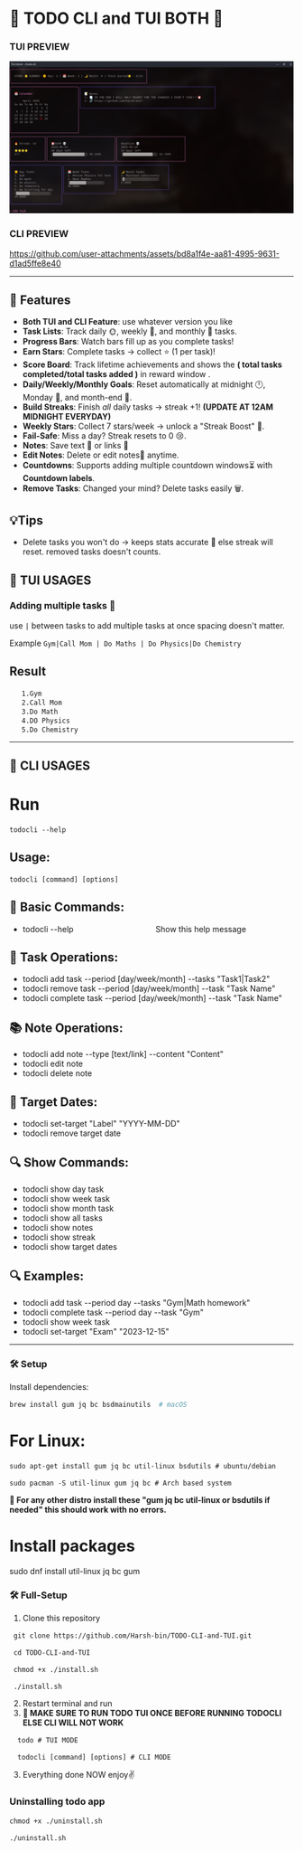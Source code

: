 
# 🌟 TODO CLI and TUI BOTH 🌟  
### TUI PREVIEW
![](/preview/todo_tui.png)

### CLI PREVIEW

https://github.com/user-attachments/assets/bd8a1f4e-aa81-4995-9631-d1ad5ffe8e40



---

## 🚀 Features    
- **Both TUI and CLI Feature**: use whatever version you like
- **Task Lists**: Track daily 🌞, weekly 📅, and monthly 🌙 tasks.  
- **Progress Bars**: Watch bars fill up as you complete tasks!   
- **Earn Stars**: Complete tasks → collect ⭐ (1 per task)!
- **Score Board**: Track lifetime achievements and shows the **( total tasks completed/total tasks added  )** in reward window .
- **Daily/Weekly/Monthly Goals**: Reset automatically at midnight 🕛, Monday 🌅, and month-end 🌌.    
- **Build Streaks**: Finish *all* daily tasks → streak +1!  **(UPDATE AT 12AM MIDNIGHT EVERYDAY)**
- **Weekly Stars**: Collect 7 stars/week → unlock a "Streak Boost" 🚀.  
- **Fail-Safe**: Miss a day? Streak resets to 0 😢.  
- **Notes**: Save text 📄 or links 🔗 
- **Edit Notes**: Delete or edit notes📄 anytime.
- **Countdowns**: Supports adding multiple countdown windows⏳ with **Countdown labels**.  
- **Remove Tasks**: Changed your mind? Delete tasks easily 🗑️.

## 💡Tips
- Delete tasks you won't do → keeps stats accurate 🎯 else streak will reset. removed tasks doesn't counts.
##  🔵 TUI USAGES
### Adding multiple tasks 📜
use ```|``` between tasks to add multiple tasks at once spacing doesn't matter.

Example ```Gym|Call Mom | Do Maths | Do Physics|Do Chemistry```
## Result 
       1.Gym
       2.Call Mom
       3.Do Math
       4.DO Physics
       5.Do Chemistry
---
##  🔴 CLI USAGES
# Run 
```
todocli --help
```
## Usage:
```
todocli [command] [options]
```
## 📌 Basic Commands:
 - todocli --help&nbsp;&nbsp;&nbsp;&nbsp;&nbsp;&nbsp;&nbsp;&nbsp;&nbsp;&nbsp;&nbsp;&nbsp;&nbsp;&nbsp;&nbsp;&nbsp;&nbsp;&nbsp;&nbsp;&nbsp;&nbsp;&nbsp;&nbsp;&nbsp;&nbsp;&nbsp;&nbsp;&nbsp;&nbsp;&nbsp;&nbsp;&nbsp;&nbsp;&nbsp;&nbsp;&nbsp;&nbsp;Show this help message

## 📝 Task Operations:
 - todocli add task --period [day/week/month] --tasks "Task1|Task2"
 - todocli remove task --period [day/week/month] --task "Task Name"
 - todocli complete task --period [day/week/month] --task "Task Name"

## 📚 Note Operations:
 - todocli add note --type [text/link] --content "Content"
 - todocli edit note 
 - todocli delete note 

## 🎯 Target Dates:
 - todocli set-target "Label" "YYYY-MM-DD"
 - todocli remove target date    

## 🔍 Show Commands:
 - todocli show day task          
 - todocli show week task         
 - todocli show month task        
 - todocli show all tasks         
 - todocli show notes           
 - todocli show streak            
 - todocli show target dates    

## 🔍 Examples:
 - todocli add task --period day --tasks "Gym|Math homework"
 - todocli complete task --period day --task "Gym"
 - todocli show week task
 - todocli set-target "Exam" "2023-12-15"
 
---

### 🛠️ **Setup**  
  Install dependencies:  
   ```bash  
   brew install gum jq bc bsdmainutils  # macOS
   ``` 
   # For Linux:
   ```
   sudo apt-get install gum jq bc util-linux bsdutils # ubuntu/debian
   ```
   ```
   sudo pacman -S util-linux gum jq bc # Arch based system
   ```
   **📢 For any other distro install these "gum jq bc util-linux or bsdutils if needed" this should work with no errors.**

# Install packages
sudo dnf install util-linux jq bc gum

### 🛠️ Full-Setup
   1. Clone this repository
   ```
    git clone https://github.com/Harsh-bin/TODO-CLI-and-TUI.git  
   ```
   ```
    cd TODO-CLI-and-TUI
   ```
   ```
    chmod +x ./install.sh
   ```
   ```
    ./install.sh
   ```
   2. Restart terminal and run
   3. **📢 MAKE SURE TO RUN TODO TUI ONCE BEFORE RUNNING TODOCLI ELSE CLI WILL NOT WORK**
   ```
     todo # TUI MODE
   ```
   ```
     todocli [command] [options] # CLI MODE
   ```
  3. Everything done NOW enjoy✌️
### Uninstalling todo app
   ```
   chmod +x ./uninstall.sh
   ```
   ```
   ./uninstall.sh
   ```
